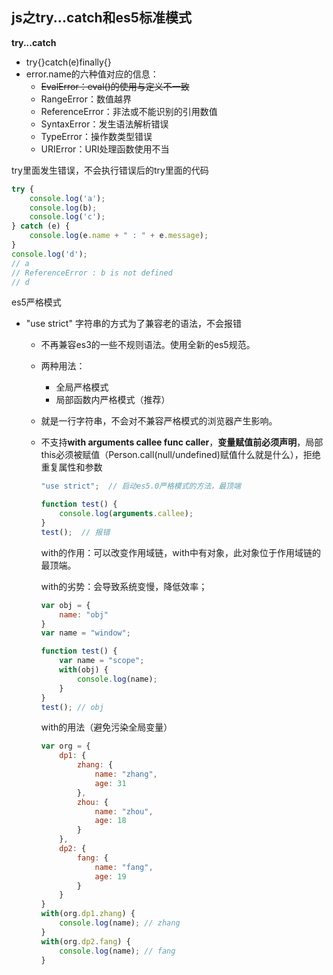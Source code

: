 
## js之try...catch和es5标准模式

**try...catch**

- try{}catch(e)finally{}
- error.name的六种值对应的信息：
  - ~~EvalError：eval()的使用与定义不一致~~
  - RangeError：数值越界
  - ReferenceError：非法或不能识别的引用数值
  - SyntaxError：发生语法解析错误
  - TypeError：操作数类型错误
  - URIError：URI处理函数使用不当



try里面发生错误，不会执行错误后的try里面的代码

```javascript
try {
    console.log('a');
    console.log(b);
    console.log('c');
} catch (e) {
    console.log(e.name + " : " + e.message);
}
console.log('d');
// a
// ReferenceError : b is not defined
// d 
```



es5严格模式

- "use strict"  字符串的方式为了兼容老的语法，不会报错

  - 不再兼容es3的一些不规则语法。使用全新的es5规范。

  - 两种用法：

    - 全局严格模式
    - 局部函数内严格模式（推荐）

  - 就是一行字符串，不会对不兼容严格模式的浏览器产生影响。

  - 不支持**with arguments callee func caller**，**变量赋值前必须声明**，局部this必须被赋值（Person.call(null/undefined)赋值什么就是什么），拒绝重复属性和参数

    ```javascript
    "use strict";  // 启动es5.0严格模式的方法，最顶端
    
    function test() {
        console.log(arguments.callee);
    }
    test();  // 报错
    ```

    with的作用：可以改变作用域链，with中有对象，此对象位于作用域链的最顶端。

    with的劣势：会导致系统变慢，降低效率；

    ```javascript
    var obj = {
        name: "obj"
    }
    var name = "window";
    
    function test() {
        var name = "scope";
        with(obj) {
            console.log(name);
        }
    }
    test(); // obj
    ```

    with的用法（避免污染全局变量）

    ```javascript
    var org = {
        dp1: {
            zhang: {
                name: "zhang",
                age: 31
            },
            zhou: {
                name: "zhou",
                age: 18
            }
        },
        dp2: {
            fang: {
                name: "fang",
                age: 19
            }
        }
    }
    with(org.dp1.zhang) {
        console.log(name); // zhang
    }
    with(org.dp2.fang) {
        console.log(name); // fang
    }
    ```

